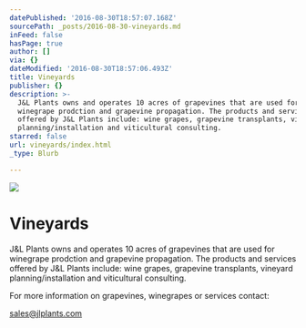 ```yaml
---
datePublished: '2016-08-30T18:57:07.168Z'
sourcePath: _posts/2016-08-30-vineyards.md
inFeed: false
hasPage: true
author: []
via: {}
dateModified: '2016-08-30T18:57:06.493Z'
title: Vineyards
publisher: {}
description: >-
  J&L Plants owns and operates 10 acres of grapevines that are used for
  winegrape prodction and grapevine propagation. The products and services
  offered by J&L Plants include: wine grapes, grapevine transplants, vineyard
  planning/installation and viticultural consulting.
starred: false
url: vineyards/index.html
_type: Blurb

---
```

![](https://the-grid-user-content.s3-us-west-2.amazonaws.com/80ca8b90-a977-447a-8a8a-851789d9ff96.jpg)

# Vineyards

J&L Plants owns and operates 10 acres of grapevines that are used for winegrape prodction and grapevine propagation. The products and services offered by J&L Plants include: wine grapes, grapevine transplants, vineyard planning/installation and viticultural consulting.

For more information on grapevines, winegrapes or services contact:

sales@jlplants.com